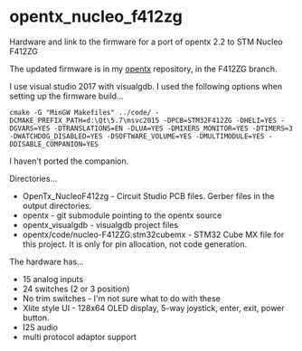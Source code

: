 # opentx_nucleo_f412zg

Hardware and link to the firmware for a port of opentx 2.2 to STM Nucleo F412ZG

The updated firmware is in my [opentx](/ftkalcevic/opentx/tree/F412ZG) repository, in the F412ZG branch.

I use visual studio 2017 with visualgdb.  I used the following options when setting up the firmware build...

```
cmake -G "MinGW Makefiles" ../code/ -DCMAKE_PREFIX_PATH=d:\Qt\5.7\msvc2015 -DPCB=STM32F412ZG -DHELI=YES -DGVARS=YES -DTRANSLATIONS=EN -DLUA=YES -DMIXERS_MONITOR=YES -DTIMERS=3 -DWATCHDOG_DISABLED=YES -DSOFTWARE_VOLUME=YES -DMULTIMODULE=YES -DDISABLE_COMPANION=YES
```

I haven't ported the companion.

Directories...
 - OpenTx_NucleoF412zg - Circuit Studio PCB files.  Gerber files in the output directories.
 - opentx - git submodule pointing to the opentx source
 - opentx_visualgdb - visualgdb project files
 - opentx/code/nucleo-F412ZG.stm32cubemx - STM32 Cube MX file for this project.  It is only for pin allocation, not code generation.

The hardware has...
- 15 analog inputs
- 24 switches (2 or 3 position)
- No trim switches - I'm not sure what to do with these
- Xlite style UI - 128x64 OLED display, 5-way joystick, enter, exit, power button.
- I2S audio
- multi protocol adaptor support

